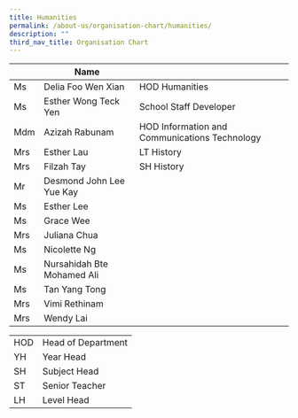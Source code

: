 ```yaml
---
title: Humanities
permalink: /about-us/organisation-chart/humanities/
description: ""
third_nav_title: Organisation Chart
---
```

| | Name | |
| --- | --- | --- |
| Ms  | Delia Foo Wen Xian  | HOD Humanities  |
| Ms | Esther Wong Teck Yen | School Staff Developer |
| Mdm | Azizah Rabunam | HOD Information and Communications Technology |
| Mrs | Esther Lau  | LT History  |
| Mrs | Filzah Tay | SH History |
| Mr  | Desmond John Lee Yue Kay  |   |
| Ms  | Esther Lee  |   |
| Ms | Grace Wee  |   |
| Mrs | Juliana Chua |  |
| Ms | Nicolette Ng  |   |
| Ms | Nursahidah Bte Mohamed Ali |   |
| Ms | Tan Yang Tong |   |
| Mrs  | Vimi Rethinam  |   |
| Mrs | Wendy Lai  |

| | |
|---|---|
| HOD | Head of Department |
|  YH | Year Head  |
|  SH | Subject Head  |
|  ST | Senior Teacher  |
|  LH | Level Head  |